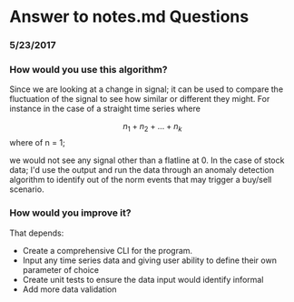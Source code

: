 # Answer to notes.md Questions
### 5/23/2017


### How would you use this algorithm?
Since we are looking at a change in signal; it can be used to compare the fluctuation of the signal
to see how similar or different they might. For instance in the case of a straight time series where

$$ n_1 + n_2 +…+ n_k $$
where of  n = 1;

we would not see any signal other than a flatline at 0. In the case of stock data; I'd use
the output and run the data through an anomaly detection algorithm to identify out of the
norm events that may trigger a buy/sell scenario.

### How would you improve it?
That depends:
* Create a comprehensive CLI for the program.
* Input any time series data and giving user ability to define their own parameter of choice
* Create unit tests to ensure the data input would identify informal
* Add more data validation



